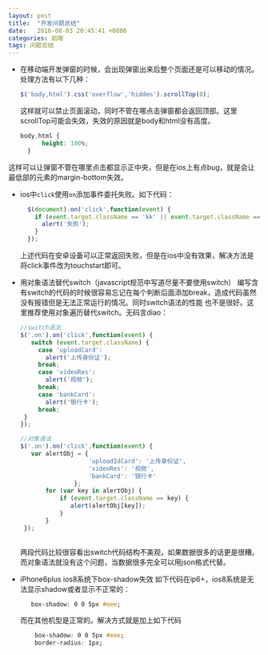 ```yaml
---
layout: post
title:  "开发问题总结"
date:   2016-08-03 20:45:41 +0800
categories: 前端
tags: 问题总结
---
```


* 在移动端开发弹窗的时候，会出现弹窗出来后整个页面还是可以移动的情况。处理方法有以下几种：
    ```javascript
    $('body,html').css('overflow','hidden').scrollTop(0);
    ```
    这样就可以禁止页面滚动，同时不管在哪点击弹窗都会返回顶部。这里scrollTop可能会失效，失效的原因就是body和html没有高度。
    ```css
    body,html {
          height: 100%;
      }
    ```
这样可以让弹窗不管在哪里点击都显示正中央，但是在ios上有点bug，就是会让最低部的元素的margin-bottom失效。

* ios中`click`使用`on`添加事件委托失败。如下代码：
  ```javascript
    $(document).on('click',function(event) {
      if (event.target.className == 'kk' || event.target.className == 'jj') {
        alert('失败');
      }
    });
  ```
  上述代码在安卓设备可以正常返回失败，但是在ios中没有效果，解决方法是将click事件改为touchstart即可。
  
* 用对象语法替代switch（javascript规范中写道尽量不要使用switch）
编写含有switch的代码的时候很容易忘记在每个判断后面添加break，造成代码虽然没有报错但是无法正常运行的情况。同时switch语法的性能
也不是很好。这里推荐使用对象遍历替代switch。无码言diao：

   ```javascript
   //switch语法
   $('.on').on('click',function(event) {
      switch (event.target.className) {
        case 'uploadCard':
          alert('上传身份证');
        break;
        case 'videoRes':
          alert('视频');
        break;
        case 'bankCard':
          alert('银行卡');
        break;
    }
   });
 
   //对象语法
   $('.on').on('click',function(event) {
      var alertObj = {
                      'uploadIdCard': '上传身份证',
                      'videoRes': '视频',
                      'bankCard': '银行卡'
                  };
          for (var key in alertObj) {
              if (event.target.className == key) {
                 alert(alertObj[key]);
              }
          }
    });
    
   ```
   两段代码比较很容看出switch代码结构不美观，如果数据很多的话更是很糟。而对象语法就没有这个问题，当数据很多完全可以用json格式代替。
   
 * iPhone6plus ios8系统下box-shadow失效
 如下代码在ip6+，ios8系统是无法显示shadow或者显示不正常的：
     ```css
        box-shadow: 0 0 5px #eee;
     ```
    而在其他机型是正常的。解决方式就是加上如下代码
    ```css
        box-shadow: 0 0 5px #eee;
        border-radius: 1px;
    ```